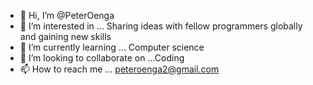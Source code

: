 - 👋 Hi, I’m @PeterOenga
- 👀 I’m interested in ... Sharing ideas with fellow programmers globally and gaining new skills 
- 🌱 I’m currently learning ... Computer science
- 💞️ I’m looking to collaborate on ...Coding
- 📫 How to reach me ... peteroenga2@gmail.com

<!---
PeterOenga/PeterOenga is a ✨ special ✨ repository because its `README.md` (this file) appears on your GitHub profile.
You can click the Preview link to take a look at your changes.
--->

